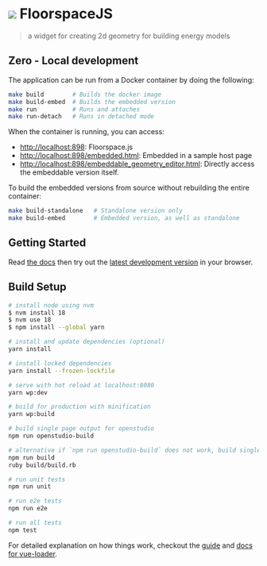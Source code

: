 # <img src="icons/favicon-32x32.png" /> FloorspaceJS

> a widget for creating 2d geometry for building energy models

## Zero - Local development
The application can be run from a Docker container by doing the following:

```bash
make build        # Builds the docker image
make build-embed  # Builds the embedded version
make run          # Runs and attaches
make run-detach   # Runs in detached mode
```

When the container is running, you can access:
- [http://localhost:898](http://localhost:898): Floorspace.js
- [http://localhost:898/embedded.html](http://localhost:898/embedded.html): Embedded in
a sample host page
- [http://localhost:898/embeddable_geometry_editor.html](http://localhost:898/embeddable_geometry_editor.html): Directly access the embeddable version itself.

To build the embedded versions from source without rebuilding the entire container:
```bash
make build-standalone   # Standalone version only
make build-embed        # Embedded version, as well as standalone
```


## Getting Started

Read [the docs](https://nrel.github.io/floorspace.js/docs) then try out the [latest development version](https://nrel.github.io/floorspace.js/) in your browser.

## Build Setup

``` bash
# install node using nvm
$ nvm install 18
$ nvm use 18
$ npm install --global yarn

# install and update dependencies (optional)
yarn install

# install locked dependencies
yarn install --frozen-lockfile

# serve with hot reload at localhost:8080
yarn wp:dev

# build for production with minification
yarn wp:build

# build single page output for openstudio
npm run openstudio-build

# alternative if `npm run openstudio-build` does not work, build single page output for openstudio
npm run build
ruby build/build.rb

# run unit tests
npm run unit

# run e2e tests
npm run e2e

# run all tests
npm test
```

For detailed explanation on how things work, checkout the [guide](http://vuejs-templates.github.io/webpack/) and [docs for vue-loader](http://vuejs.github.io/vue-loader).

